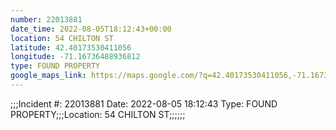 ```yaml
---
number: 22013881
date_time: 2022-08-05T18:12:43+00:00
location: 54 CHILTON ST
latitude: 42.40173530411056
longitude: -71.16736488936812
type: FOUND PROPERTY
google_maps_link: https://maps.google.com/?q=42.40173530411056,-71.16736488936812
---
```


;;;Incident #: 22013881  Date: 2022-08-05 18:12:43   Type: FOUND PROPERTY;;;Location: 54 CHILTON ST;;;;;;
